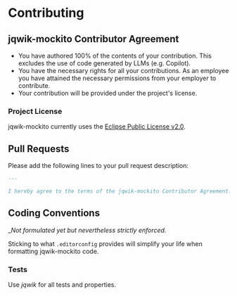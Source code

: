 # Contributing

## jqwik-mockito Contributor Agreement

- You have authored 100% of the contents of your contribution.
  This excludes the use of code generated by LLMs (e.g. Copilot).
- You have the necessary rights for all your contributions. As an employee
  you have attained the necessary permissions from your employer to contribute.
- Your contribution will be provided under the project's license.

### Project License

jqwik-mockito currently uses the [Eclipse Public License v2.0](./LICENSE.md).

## Pull Requests

Please add the following lines to your pull request description:

```markdown
---

I hereby agree to the terms of the jqwik-mockito Contributor Agreement.
```

## Coding Conventions

__Not formulated yet but nevertheless strictly enforced._

Sticking to what `.editorconfig` provides will simplify your life when formatting jqwik-mockito code.

### Tests

Use _jqwik_ for all tests and properties.
